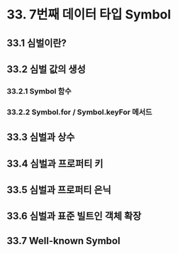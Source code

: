 # 33. 7번째 데이터 타입 Symbol
## 33.1 심벌이란?
## 33.2 심벌 값의 생성
### 33.2.1 Symbol 함수
### 33.2.2 Symbol.for / Symbol.keyFor 메서드
## 33.3 심벌과 상수
## 33.4 심벌과 프로퍼티 키
## 33.5 심벌과 프로퍼티 은닉
## 33.6 심벌과 표준 빌트인 객체 확장
## 33.7 Well-known Symbol

